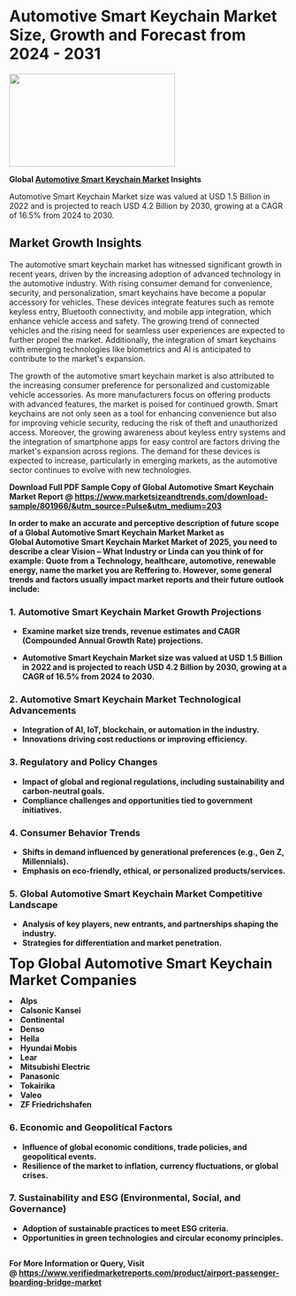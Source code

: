 <H1>Automotive Smart Keychain Market Size, Growth and Forecast from 2024 - 2031</H1><img class="aligncenter size-medium wp-image-584254" src="https://thirdeyenews.in/wp-content/uploads/2024/09/Global-Market-Research-300x168.jpeg" alt="" width="300" height="168" /><p><strong>Global&nbsp;<a href="https://www.marketsizeandtrends.com/download-sample/801966/&amp;utm_source=Pulse&amp;utm_medium=203">Automotive Smart Keychain Market</a> Insights</strong></p><p>Automotive Smart Keychain Market size was valued at USD 1.5 Billion in 2022 and is projected to reach USD 4.2 Billion by 2030, growing at a CAGR of 16.5% from 2024 to 2030.</p><p><h2>Market Growth Insights</h2> <p>The automotive smart keychain market has witnessed significant growth in recent years, driven by the increasing adoption of advanced technology in the automotive industry. With rising consumer demand for convenience, security, and personalization, smart keychains have become a popular accessory for vehicles. These devices integrate features such as remote keyless entry, Bluetooth connectivity, and mobile app integration, which enhance vehicle access and safety. The growing trend of connected vehicles and the rising need for seamless user experiences are expected to further propel the market. Additionally, the integration of smart keychains with emerging technologies like biometrics and AI is anticipated to contribute to the market's expansion.</p> <p><strong></strong></p> <p>The growth of the automotive smart keychain market is also attributed to the increasing consumer preference for personalized and customizable vehicle accessories. As more manufacturers focus on offering products with advanced features, the market is poised for continued growth. Smart keychains are not only seen as a tool for enhancing convenience but also for improving vehicle security, reducing the risk of theft and unauthorized access. Moreover, the growing awareness about keyless entry systems and the integration of smartphone apps for easy control are factors driving the market's expansion across regions. The demand for these devices is expected to increase, particularly in emerging markets, as the automotive sector continues to evolve with new technologies.</p> <p><strong></p><p><span class=""><strong>Download Full PDF Sample Copy of Global Automotive Smart Keychain Market Report</strong> @ <a href="https://www.marketsizeandtrends.com/download-sample/801966/&amp;utm_source=Pulse&amp;utm_medium=203" target="_blank">https://www.marketsizeandtrends.com/download-sample/801966/&amp;utm_source=Pulse&amp;utm_medium=203</a></span></p><p>In order to make an accurate and perceptive description of future scope of a Global&nbsp;Automotive Smart Keychain Market Market as Global&nbsp;Automotive Smart Keychain Market Market of 2025, you need to describe a clear Vision &ndash; What Industry or Linda can you think of for example: Quote from a Technology, healthcare, automotive, renewable energy, name the market you are Reffering to. However, some general trends and factors usually impact market reports and their future outlook include:</p><h3>1.&nbsp;<strong>Automotive Smart Keychain Market Growth Projections</strong></h3><ul><li>Examine market size trends, revenue estimates and CAGR (Compounded Annual Growth Rate) projections.</li><li><p>Automotive Smart Keychain Market size was valued at USD 1.5 Billion in 2022 and is projected to reach USD 4.2 Billion by 2030, growing at a CAGR of 16.5% from 2024 to 2030.</p></li></ul><h3>2.&nbsp;<strong>Automotive Smart Keychain Market Technological Advancements</strong></h3><ul><li>Integration of AI, IoT, blockchain, or automation in the industry.</li><li>Innovations driving cost reductions or improving efficiency.</li></ul><h3>3.&nbsp;<strong>Regulatory and Policy Changes</strong></h3><ul><li>Impact of global and regional regulations, including sustainability and carbon-neutral goals.</li><li>Compliance challenges and opportunities tied to government initiatives.</li></ul><h3>4.&nbsp;<strong>Consumer Behavior Trends</strong></h3><ul><li>Shifts in demand influenced by generational preferences (e.g., Gen Z, Millennials).</li><li>Emphasis on eco-friendly, ethical, or personalized products/services.</li></ul><h3>5.&nbsp;<strong>Global Automotive Smart Keychain Market Competitive Landscape</strong></h3><ul><li>Analysis of key players, new entrants, and partnerships shaping the industry.</li><li>Strategies for differentiation and market penetration.</li></ul><p data-pm-slice="1 1 []"><span style="color: inherit; font-family: inherit; font-size: 25px;">Top Global Automotive Smart Keychain Market Companies</span></p><div class="" data-test-id=""><p><li>Alps</li><li> Calsonic Kansei</li><li> Continental</li><li> Denso</li><li> Hella</li><li> Hyundai Mobis</li><li> Lear</li><li> Mitsubishi Electric</li><li> Panasonic</li><li> Tokairika</li><li> Valeo</li><li> ZF Friedrichshafen</li></p></div><h3>6.&nbsp;<strong>Economic and Geopolitical Factors</strong></h3><ul><li>Influence of global economic conditions, trade policies, and geopolitical events.</li><li>Resilience of the market to inflation, currency fluctuations, or global crises.</li></ul><h3>7.&nbsp;<strong>Sustainability and ESG (Environmental, Social, and Governance)</strong></h3><ul><li>Adoption of sustainable practices to meet ESG criteria.</li><li>Opportunities in green technologies and circular economy principles.</li></ul><h2><strong style="font-size: 14px;">For More Information or Query, Visit @&nbsp;</strong><a style="background-color: #ffffff; font-size: 14px;" href="https://www.marketsizeandtrends.com/report/automotive-smart-keychain-market/" target="_blank">https://www.verifiedmarketreports.com/product/airport-passenger-boarding-bridge-market</a></h2>
